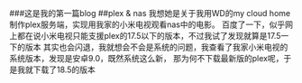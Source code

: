 ###这是我的第一篇blog
##plex & nas
我想她是关于我用WD的my cloud home制作plex服务端，实现用我家的小米电视观看nas中的电影。
百度了一下，似乎网上都在说小米电视只能支援plex的17.5以下的版本，不过我试了发现就算是17.5一下的版本
其实也会闪退，我就想会不会是系统的问题，我查看了我家小米电视的系统版本，发现是安卓9.0，既然系统这么新，
那为何不下载最新版的plex呢，于是我就下载了18.5的版本
